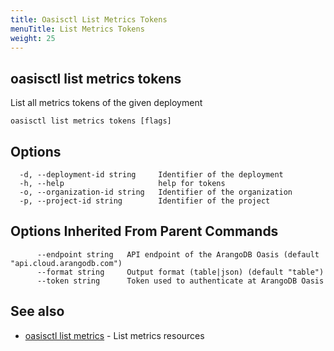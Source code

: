 ```yaml
---
title: Oasisctl List Metrics Tokens
menuTitle: List Metrics Tokens
weight: 25
---
```

## oasisctl list metrics tokens

List all metrics tokens of the given deployment

```
oasisctl list metrics tokens [flags]
```

## Options
```
  -d, --deployment-id string     Identifier of the deployment
  -h, --help                     help for tokens
  -o, --organization-id string   Identifier of the organization
  -p, --project-id string        Identifier of the project
```

## Options Inherited From Parent Commands
```
      --endpoint string   API endpoint of the ArangoDB Oasis (default "api.cloud.arangodb.com")
      --format string     Output format (table|json) (default "table")
      --token string      Token used to authenticate at ArangoDB Oasis
```

## See also
* [oasisctl list metrics](list-metrics.md)	 - List metrics resources

